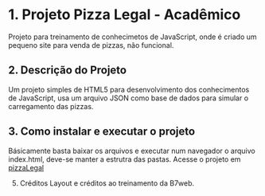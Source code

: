 # 1. Projeto Pizza Legal - Acadêmico
Projeto para treinamento de conhecimetos de JavaScript, onde é criado um pequeno site para venda de pizzas, não funcional.
## 2. Descrição do Projeto
Um projeto simples de HTML5 para desenvolvimento dos conhecimentos de JavaScript, usa um arquivo JSON como base de dados para simular o carregamento das pizzas.

## 3. Como instalar e executar o projeto
Básicamente basta baixar os arquivos e executar num navegador o arquivo index.html, deve-se manter a estrutra das pastas. Acesse o projeto em [pizzaLegal](https://israelruiz2005.github.io/pizzalegal/)

5. Créditos
Layout e créditos ao treinamento da B7web.